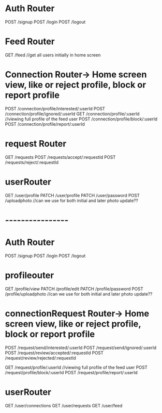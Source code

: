 

# Auth Router
POST /signup
POST /login
POST /logout

# Feed Router
GET /feed  //get all users initially in home screen

# Connection Router-> Home screen view, like or reject profile, block or report profile
POST /connection/profile/interested/:userId
POST /connection/profile/ignored/:userId
GET /connection/profile/:userId //viewing full profile of the feed user
POST /connection/profile/block/:userId
POST /connection/profile/report/:userId
 
 # request Router
 GET /requests
 POST /requests/accept/:requestId
 POST /requests/reject/:requestId

# userRouter
GET /user/profile
PATCH /user/profile
PATCH /user/password
POST /uploadphoto  //can we use for both initial and later photo update??

# ----------------
# Auth Router
POST /signup
POST /login
POST /logout

# profileouter
GET /profile/view
PATCH /profile/edit
PATCH /profile/password
POST /profile/uploadphoto  //can we use for both initial and later photo update??

# connectionRequest Router-> Home screen view, like or reject profile, block or report profile

POST /request/send/interested/:userId
POST /request/send/ignored/:userId
POST /request/review/accepted/:requestId
POST /request/review/rejected/:requestId

GET /request/profile/:userId //viewing full profile of the feed user
POST /request/profile/block/:userId
POST /request/profile/report/:userId

# userRouter
GET /user/connections
GET /user/requests
GET /user/feed